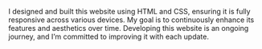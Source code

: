 I designed and built this website using HTML and CSS, ensuring it is fully responsive across various devices.
My goal is to continuously enhance its features and aesthetics over time.
Developing this website is an ongoing journey, and I’m committed to improving it with each update.
